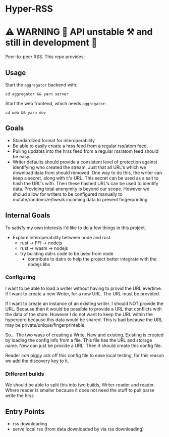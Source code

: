 # Hyper-RSS
# ⚠️  WARNING 🚧 API unstable ⚒️  and still in development 👷

Peer-to-peer RSS. This repo provides:

## Usage

Start the `aggregator` backend with:
```shell
cd aggregator && yarn server
```

Start the web frontend, which needs `aggregator`:
```shell
cd web && yarn dev
```

## Goals

* Standardized format for interoperability
* Be able to easily create a hrss feed from a regular rss/atom feed.
* Pulling updates into the hrss feed from a regular rss/atom feed should be easy.
* Writer defaults should provide a consistent level of protection against
  identifying who created the stream. Just that all URL's which we download
  data from should removed. One way to do this, the writer can keep a secret,
  along with it's URL. This secret can be used as a salt to hash the URL's
  with. Then these hashed URL's can be used to identify data. Providing total
  anonymity is beyond our scope. However we sholud allow for writers to be
  configured manually to mutate/randomize/tweak incoming data to prevent
  fingerprinting.

## Internal Goals

To satisfy my own interests I'd like to do a few things in this project.

* Explore interoperability between node and rust.
    * rust -> FFI -> nodejs
    * rust -> wasm -> nodejs
    * try building datrs code to be used from node
        * contribute to datrs to help the project better integrate with the nodejs libs


### Configuring

I want to be able to load a writer without having to provid the URL evertime.
If I want to create a new Writer, for a new URL. The URL must be provided.

If I want to create an instance of an existing writer. I should NOT provide the URL.
Because then it would be possible to provide a URL that conflicts with the data of the store.
However I do not want to keep the URL within the hypercore because this data would be shared.
This is bad because the URL may be private/unique/fingerprintable.

So... The two ways of creating a Write. New and existing.
Existing is created by loading the config info from a file.
This file has the URL and storage name. New can just be provide a URL.
Then it should create this config file.

Reader *can* piggy ack off this config file to ease local testing, for this reason we add the discovery key to it.

### Different builds

We should be able to split this into two builds, Writer-reader and reader. Where reader is smaller because it does not need the stuff to pull parse write the hrss

## Entry Points

* rss downloading
* serve local rss (from data downloaded by via rss downloading)
